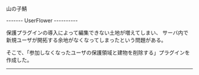

山の子鯖

-------    UserFlower    ----------


保護プラグインの導入によって編集できない土地が増えてしまい、
サーバ内で新規ユーザが開拓する余地がなくなってしまったという問題がある。


そこで、「参加しなくなったユーザの保護領域と建物を削除する」プラグインを作成した。




----------------------------------
